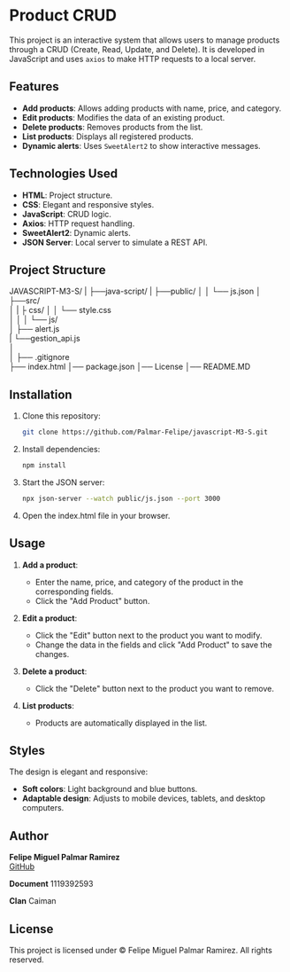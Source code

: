 # Product CRUD

This project is an interactive system that allows users to manage products through a CRUD (Create, Read, Update, and Delete). It is developed in JavaScript and uses `axios` to make HTTP requests to a local server.

## Features

- **Add products**: Allows adding products with name, price, and category.
- **Edit products**: Modifies the data of an existing product.
- **Delete products**: Removes products from the list.
- **List products**: Displays all registered products.
- **Dynamic alerts**: Uses `SweetAlert2` to show interactive messages.

## Technologies Used

- **HTML**: Project structure.
- **CSS**: Elegant and responsive styles.
- **JavaScript**: CRUD logic.
- **Axios**: HTTP request handling.
- **SweetAlert2**: Dynamic alerts.
- **JSON Server**: Local server to simulate a REST API.

## Project Structure

JAVASCRIPT-M3-S/
|
├──java-script/
|   ├──public/
│   │   └── js.json
│   ├──src/                        
│   |   ├ css/
│   │   └── style.css           
│   │
│   └──  js/                    
│       ├── alert.js   
|       └──gestion_api.js      
│      
│
├── .gitignore                  
├── index.html
│── package.json
│── License
│── README.MD


## Installation

1. Clone this repository:
   ```bash
   git clone https://github.com/Palmar-Felipe/javascript-M3-S.git
   ```

2. Install dependencies:
   ```bash
   npm install
   ```

3. Start the JSON server:
   ```bash
   npx json-server --watch public/js.json --port 3000
   ```

4. Open the index.html file in your browser.

## Usage

1. **Add a product**:
   - Enter the name, price, and category of the product in the corresponding fields.
   - Click the "Add Product" button.

2. **Edit a product**:
   - Click the "Edit" button next to the product you want to modify.
   - Change the data in the fields and click "Add Product" to save the changes.

3. **Delete a product**:
   - Click the "Delete" button next to the product you want to remove.

4. **List products**:
   - Products are automatically displayed in the list.

## Styles

The design is elegant and responsive:
- **Soft colors**: Light background and blue buttons.
- **Adaptable design**: Adjusts to mobile devices, tablets, and desktop computers.

## Author

**Felipe Miguel Palmar Ramirez**  
[GitHub](https://github.com/Palmar-Felipe)

**Document**
1119392593

**Clan**
Caiman



## License

This project is licensed under © Felipe Miguel Palmar Ramirez. All rights reserved.

